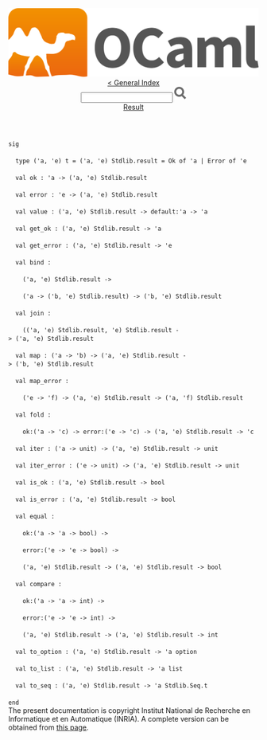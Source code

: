<!-- ((! set title API !)) ((! set documentation !)) ((! set api !)) ((! set nobreadcrumb !)) -->
<div class="content api"><header><nav class="toc brand"><a class="brand" href="https://ocaml.org/"><img src="colour-logo-gray.svg" class="svg" alt="OCaml"></a></nav><nav class="toc"><a href="index.html">&lt; General Index</a><div class="api_search"><input type="text" name="apisearch" id="api_search" oninput="mySearch(false);" onkeypress="this.oninput();" onclick="this.oninput();" onpaste="this.oninput();">
<img src="search_icon.svg" alt="Search" class="svg" onclick="mySearch(false)"></div>
<div id="search_results"></div><div class="toc_title"><a href="Result.html">Result</a></div><ul></ul></nav></header>
<code class="code"><span class="keyword">sig</span><br>
&nbsp;&nbsp;<span class="keyword">type</span>&nbsp;(<span class="keywordsign">'</span>a,&nbsp;<span class="keywordsign">'</span>e)&nbsp;t&nbsp;=&nbsp;(<span class="keywordsign">'</span>a,&nbsp;<span class="keywordsign">'</span>e)&nbsp;<span class="constructor">Stdlib</span>.result&nbsp;=&nbsp;<span class="constructor">Ok</span>&nbsp;<span class="keyword">of</span>&nbsp;<span class="keywordsign">'</span>a&nbsp;<span class="keywordsign">|</span>&nbsp;<span class="constructor">Error</span>&nbsp;<span class="keyword">of</span>&nbsp;<span class="keywordsign">'</span>e<br>
&nbsp;&nbsp;<span class="keyword">val</span>&nbsp;ok&nbsp;:&nbsp;<span class="keywordsign">'</span>a&nbsp;<span class="keywordsign">-&gt;</span>&nbsp;(<span class="keywordsign">'</span>a,&nbsp;<span class="keywordsign">'</span>e)&nbsp;<span class="constructor">Stdlib</span>.result<br>
&nbsp;&nbsp;<span class="keyword">val</span>&nbsp;error&nbsp;:&nbsp;<span class="keywordsign">'</span>e&nbsp;<span class="keywordsign">-&gt;</span>&nbsp;(<span class="keywordsign">'</span>a,&nbsp;<span class="keywordsign">'</span>e)&nbsp;<span class="constructor">Stdlib</span>.result<br>
&nbsp;&nbsp;<span class="keyword">val</span>&nbsp;value&nbsp;:&nbsp;(<span class="keywordsign">'</span>a,&nbsp;<span class="keywordsign">'</span>e)&nbsp;<span class="constructor">Stdlib</span>.result&nbsp;<span class="keywordsign">-&gt;</span>&nbsp;default:<span class="keywordsign">'</span>a&nbsp;<span class="keywordsign">-&gt;</span>&nbsp;<span class="keywordsign">'</span>a<br>
&nbsp;&nbsp;<span class="keyword">val</span>&nbsp;get_ok&nbsp;:&nbsp;(<span class="keywordsign">'</span>a,&nbsp;<span class="keywordsign">'</span>e)&nbsp;<span class="constructor">Stdlib</span>.result&nbsp;<span class="keywordsign">-&gt;</span>&nbsp;<span class="keywordsign">'</span>a<br>
&nbsp;&nbsp;<span class="keyword">val</span>&nbsp;get_error&nbsp;:&nbsp;(<span class="keywordsign">'</span>a,&nbsp;<span class="keywordsign">'</span>e)&nbsp;<span class="constructor">Stdlib</span>.result&nbsp;<span class="keywordsign">-&gt;</span>&nbsp;<span class="keywordsign">'</span>e<br>
&nbsp;&nbsp;<span class="keyword">val</span>&nbsp;bind&nbsp;:<br>
&nbsp;&nbsp;&nbsp;&nbsp;(<span class="keywordsign">'</span>a,&nbsp;<span class="keywordsign">'</span>e)&nbsp;<span class="constructor">Stdlib</span>.result&nbsp;<span class="keywordsign">-&gt;</span><br>
&nbsp;&nbsp;&nbsp;&nbsp;(<span class="keywordsign">'</span>a&nbsp;<span class="keywordsign">-&gt;</span>&nbsp;(<span class="keywordsign">'</span>b,&nbsp;<span class="keywordsign">'</span>e)&nbsp;<span class="constructor">Stdlib</span>.result)&nbsp;<span class="keywordsign">-&gt;</span>&nbsp;(<span class="keywordsign">'</span>b,&nbsp;<span class="keywordsign">'</span>e)&nbsp;<span class="constructor">Stdlib</span>.result<br>
&nbsp;&nbsp;<span class="keyword">val</span>&nbsp;join&nbsp;:<br>
&nbsp;&nbsp;&nbsp;&nbsp;((<span class="keywordsign">'</span>a,&nbsp;<span class="keywordsign">'</span>e)&nbsp;<span class="constructor">Stdlib</span>.result,&nbsp;<span class="keywordsign">'</span>e)&nbsp;<span class="constructor">Stdlib</span>.result&nbsp;<span class="keywordsign">-&gt;</span>&nbsp;(<span class="keywordsign">'</span>a,&nbsp;<span class="keywordsign">'</span>e)&nbsp;<span class="constructor">Stdlib</span>.result<br>
&nbsp;&nbsp;<span class="keyword">val</span>&nbsp;map&nbsp;:&nbsp;(<span class="keywordsign">'</span>a&nbsp;<span class="keywordsign">-&gt;</span>&nbsp;<span class="keywordsign">'</span>b)&nbsp;<span class="keywordsign">-&gt;</span>&nbsp;(<span class="keywordsign">'</span>a,&nbsp;<span class="keywordsign">'</span>e)&nbsp;<span class="constructor">Stdlib</span>.result&nbsp;<span class="keywordsign">-&gt;</span>&nbsp;(<span class="keywordsign">'</span>b,&nbsp;<span class="keywordsign">'</span>e)&nbsp;<span class="constructor">Stdlib</span>.result<br>
&nbsp;&nbsp;<span class="keyword">val</span>&nbsp;map_error&nbsp;:<br>
&nbsp;&nbsp;&nbsp;&nbsp;(<span class="keywordsign">'</span>e&nbsp;<span class="keywordsign">-&gt;</span>&nbsp;<span class="keywordsign">'</span>f)&nbsp;<span class="keywordsign">-&gt;</span>&nbsp;(<span class="keywordsign">'</span>a,&nbsp;<span class="keywordsign">'</span>e)&nbsp;<span class="constructor">Stdlib</span>.result&nbsp;<span class="keywordsign">-&gt;</span>&nbsp;(<span class="keywordsign">'</span>a,&nbsp;<span class="keywordsign">'</span>f)&nbsp;<span class="constructor">Stdlib</span>.result<br>
&nbsp;&nbsp;<span class="keyword">val</span>&nbsp;fold&nbsp;:<br>
&nbsp;&nbsp;&nbsp;&nbsp;ok:(<span class="keywordsign">'</span>a&nbsp;<span class="keywordsign">-&gt;</span>&nbsp;<span class="keywordsign">'</span>c)&nbsp;<span class="keywordsign">-&gt;</span>&nbsp;error:(<span class="keywordsign">'</span>e&nbsp;<span class="keywordsign">-&gt;</span>&nbsp;<span class="keywordsign">'</span>c)&nbsp;<span class="keywordsign">-&gt;</span>&nbsp;(<span class="keywordsign">'</span>a,&nbsp;<span class="keywordsign">'</span>e)&nbsp;<span class="constructor">Stdlib</span>.result&nbsp;<span class="keywordsign">-&gt;</span>&nbsp;<span class="keywordsign">'</span>c<br>
&nbsp;&nbsp;<span class="keyword">val</span>&nbsp;iter&nbsp;:&nbsp;(<span class="keywordsign">'</span>a&nbsp;<span class="keywordsign">-&gt;</span>&nbsp;unit)&nbsp;<span class="keywordsign">-&gt;</span>&nbsp;(<span class="keywordsign">'</span>a,&nbsp;<span class="keywordsign">'</span>e)&nbsp;<span class="constructor">Stdlib</span>.result&nbsp;<span class="keywordsign">-&gt;</span>&nbsp;unit<br>
&nbsp;&nbsp;<span class="keyword">val</span>&nbsp;iter_error&nbsp;:&nbsp;(<span class="keywordsign">'</span>e&nbsp;<span class="keywordsign">-&gt;</span>&nbsp;unit)&nbsp;<span class="keywordsign">-&gt;</span>&nbsp;(<span class="keywordsign">'</span>a,&nbsp;<span class="keywordsign">'</span>e)&nbsp;<span class="constructor">Stdlib</span>.result&nbsp;<span class="keywordsign">-&gt;</span>&nbsp;unit<br>
&nbsp;&nbsp;<span class="keyword">val</span>&nbsp;is_ok&nbsp;:&nbsp;(<span class="keywordsign">'</span>a,&nbsp;<span class="keywordsign">'</span>e)&nbsp;<span class="constructor">Stdlib</span>.result&nbsp;<span class="keywordsign">-&gt;</span>&nbsp;bool<br>
&nbsp;&nbsp;<span class="keyword">val</span>&nbsp;is_error&nbsp;:&nbsp;(<span class="keywordsign">'</span>a,&nbsp;<span class="keywordsign">'</span>e)&nbsp;<span class="constructor">Stdlib</span>.result&nbsp;<span class="keywordsign">-&gt;</span>&nbsp;bool<br>
&nbsp;&nbsp;<span class="keyword">val</span>&nbsp;equal&nbsp;:<br>
&nbsp;&nbsp;&nbsp;&nbsp;ok:(<span class="keywordsign">'</span>a&nbsp;<span class="keywordsign">-&gt;</span>&nbsp;<span class="keywordsign">'</span>a&nbsp;<span class="keywordsign">-&gt;</span>&nbsp;bool)&nbsp;<span class="keywordsign">-&gt;</span><br>
&nbsp;&nbsp;&nbsp;&nbsp;error:(<span class="keywordsign">'</span>e&nbsp;<span class="keywordsign">-&gt;</span>&nbsp;<span class="keywordsign">'</span>e&nbsp;<span class="keywordsign">-&gt;</span>&nbsp;bool)&nbsp;<span class="keywordsign">-&gt;</span><br>
&nbsp;&nbsp;&nbsp;&nbsp;(<span class="keywordsign">'</span>a,&nbsp;<span class="keywordsign">'</span>e)&nbsp;<span class="constructor">Stdlib</span>.result&nbsp;<span class="keywordsign">-&gt;</span>&nbsp;(<span class="keywordsign">'</span>a,&nbsp;<span class="keywordsign">'</span>e)&nbsp;<span class="constructor">Stdlib</span>.result&nbsp;<span class="keywordsign">-&gt;</span>&nbsp;bool<br>
&nbsp;&nbsp;<span class="keyword">val</span>&nbsp;compare&nbsp;:<br>
&nbsp;&nbsp;&nbsp;&nbsp;ok:(<span class="keywordsign">'</span>a&nbsp;<span class="keywordsign">-&gt;</span>&nbsp;<span class="keywordsign">'</span>a&nbsp;<span class="keywordsign">-&gt;</span>&nbsp;int)&nbsp;<span class="keywordsign">-&gt;</span><br>
&nbsp;&nbsp;&nbsp;&nbsp;error:(<span class="keywordsign">'</span>e&nbsp;<span class="keywordsign">-&gt;</span>&nbsp;<span class="keywordsign">'</span>e&nbsp;<span class="keywordsign">-&gt;</span>&nbsp;int)&nbsp;<span class="keywordsign">-&gt;</span><br>
&nbsp;&nbsp;&nbsp;&nbsp;(<span class="keywordsign">'</span>a,&nbsp;<span class="keywordsign">'</span>e)&nbsp;<span class="constructor">Stdlib</span>.result&nbsp;<span class="keywordsign">-&gt;</span>&nbsp;(<span class="keywordsign">'</span>a,&nbsp;<span class="keywordsign">'</span>e)&nbsp;<span class="constructor">Stdlib</span>.result&nbsp;<span class="keywordsign">-&gt;</span>&nbsp;int<br>
&nbsp;&nbsp;<span class="keyword">val</span>&nbsp;to_option&nbsp;:&nbsp;(<span class="keywordsign">'</span>a,&nbsp;<span class="keywordsign">'</span>e)&nbsp;<span class="constructor">Stdlib</span>.result&nbsp;<span class="keywordsign">-&gt;</span>&nbsp;<span class="keywordsign">'</span>a&nbsp;option<br>
&nbsp;&nbsp;<span class="keyword">val</span>&nbsp;to_list&nbsp;:&nbsp;(<span class="keywordsign">'</span>a,&nbsp;<span class="keywordsign">'</span>e)&nbsp;<span class="constructor">Stdlib</span>.result&nbsp;<span class="keywordsign">-&gt;</span>&nbsp;<span class="keywordsign">'</span>a&nbsp;list<br>
&nbsp;&nbsp;<span class="keyword">val</span>&nbsp;to_seq&nbsp;:&nbsp;(<span class="keywordsign">'</span>a,&nbsp;<span class="keywordsign">'</span>e)&nbsp;<span class="constructor">Stdlib</span>.result&nbsp;<span class="keywordsign">-&gt;</span>&nbsp;<span class="keywordsign">'</span>a&nbsp;<span class="constructor">Stdlib</span>.<span class="constructor">Seq</span>.t<br>
<span class="keyword">end</span></code>
<div class="copyright">The present documentation is copyright Institut National de Recherche en Informatique et en Automatique (INRIA). A complete version can be obtained from <a href="http://caml.inria.fr/pub/docs/manual-ocaml/">this page</a>.</div></div>